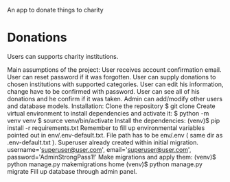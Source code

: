 An app to donate things to charity


# Donations
Users can supports charity institutions.

Main assumptions of the project:
User receives account confirmation email.
User can reset password if it was forgotten.
User can supply donations to chosen institutions with supported categories.
User can edit his information, change have to be confirmed with password.
User can see all of his donations and he confirm if it was taken.
Admin can add/modify other users and database models.
Installation:
Clone the repository
$ git clone 
Create virtual environment to install dependencies and activate it:
$ python -m venv venv
$ source venv/bin/activate
Install the dependencies:
(venv)$ pip install -r requirements.txt
Remember to fill up environmental variables pointed out in env/.env-default.txt. File path has to be env/.env ( same dir as .env-default.txt ).
Superuser already created within initial migration.
username='superuser@user.com',
email='superuser@user.com',
password='AdminStrongPass1!'
Make migrations and apply them:
(venv)$ python manage.py makemigrations home
(venv)$ python manage.py migrate
Fill up database through admin panel.
